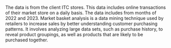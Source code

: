 The data is from the client ITC stores. This data includes online transactions of their market store on a daily basis. The data includes from months of 2022 and 2023.
Market basket analysis is a data mining technique used by retailers to increase sales by better understanding customer purchasing patterns. It involves analyzing large data sets, such as purchase history, to reveal product groupings, as well as products that are likely to be purchased together.
